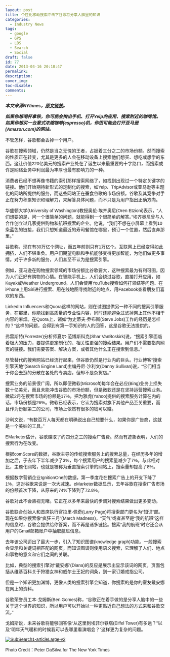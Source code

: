 ```yaml
---
layout: post
title: 个性化移动搜索冲击下谷歌将分享人脑里的知识
categories:
  - Industry News
tags:
  - google
  - GPS
  - LBS
  - Search
  - Social
draft: false
id: 77
date: 2013-04-16 20:10:47
permalink:
description:
cover_img:
toc-disable:
comments:
---
```


_<span style="font-family: 'comic sans ms', sans-serif;">**本文来源NYtimes，[原文链接](http://cn.nytimes.com/article/science-technology/2013/04/12/c12search/)。**</span>_

_<span style="font-family: 'comic sans ms', sans-serif;">**如果你想喝杯拿铁，你可能会掏出手机、打开Yelp的应用、搜索附近的咖啡馆。如果你想买一台意式浓缩咖啡(espresso)机，你很可能会打开亚马逊(Amazon.com)的网站。**</span>_

<span style="font-family: 'comic sans ms', sans-serif;">不管怎样，谷歌都会丢掉一个用户。</span>

<span style="font-family: 'comic sans ms', sans-serif;">谷歌在搜索领域，仍然是当之无愧的王者，占据着三分之二的市场份额。然而搜索的性质正在转变，尤其是更多的人会在移动设备上搜索他们想买、想吃或想学的东西。这让价值220亿美元的搜索产业处在了诞生以来最重要的十字路口，而搜索或许是网络业务中利润最为丰厚也最有影响力的一种。</span>

<span style="font-family: 'comic sans ms', sans-serif;">消费者已经不想再像书籍的索引那样搜索网络了，如找到出现过一个特定关键字的链接。他们开始期待新形式的定制化的搜索，如Yelp、TripAdvisor或亚马逊等主题化的网站所提供的服务，而这些网站正在蚕食谷歌的市场份额。谷歌及其竞争对手正在努力积累知识和理解力，来解答具体问题，而不只是为用户指出正确方向。</span>

<span style="font-family: 'comic sans ms', sans-serif;">华盛顿大学(University of Washington)教授奥伦·埃齐奥尼(Oren Etzioni)表示，“人们想要的是，问一个很简单的问题，就能得到一个很简单的解答。”埃齐奥尼曾与人合作创立过几家提供购物和航班搜索的企业。他说，“我们不想在小屏幕上看到10条蓝色的链接，我们只想知道最近的寿司餐馆在哪里，预订一个位置，然后直奔那里。”</span>

<span style="font-family: 'comic sans ms', sans-serif;">谷歌称，现在有30万亿个网址，而五年前则只有1万亿个。互联网上已经变得如此拥挤，人们不堪重负。用户们期望电脑和手机能够变得更加智能，为他们做更多事情。对于许多新的服务，人们甚至不认为是搜索引擎。</span>

<span style="font-family: 'comic sans ms', sans-serif;">例如，亚马逊在购物搜索领域的市场份额比谷歌要大，这种搜索最为有利可图，因为人们正好有购物的心情。在智能手机上，人们会绕过谷歌，直接打开应用，如Kayak或Weather Underground。人们会使用YouTube搜索如何打领结等问题、在iPhone上用Siri进行搜索、用在线地图寻找附近的地点、用Facebook查看朋友们喜欢的东西。</span>

<span style="font-family: 'comic sans ms', sans-serif;">LinkedIn Influencers和Quora这样的网站，则在试图提供另一种不同的搜索引擎服务，在那里，你能找到高质量的专业性内容，同时还能避免过滤掉网上其他不相干内容的麻烦。在Quora上，诸如“为史蒂夫·乔布斯(Steve Jobs)工作的经历是怎样的？”这样的问题，会得到有第一手知识的人的回答，这是谷歌无法提供的。</span>

<span style="font-family: 'comic sans ms', sans-serif;">弗雷斯特(Forrester)分析师夏尔·范博斯科克(Shar VanBoskirk)说，“搜索引擎面临着极大的压力，要提供更定制化的、相关性更强的搜索结果。用户们不需要指向网页的链接。我们需要答案、解决方案，或者其他什么正在搜索到信息。”</span>

<span style="font-family: 'comic sans ms', sans-serif;">尽管替代的搜索网站已经流行起来，但谷歌仍然是行业内的巨头。行业博客“搜索引擎天地”(Search Engine Land)主编丹尼·沙利文(Danny Sullivan)说，“它们相当于你会去逛的分散在各处的专卖店，但却不是杂货店。”</span>

<span style="font-family: 'comic sans ms', sans-serif;">搜索业务的前景很广阔，所以即便微软(Microsoft)每年会在必应(Bing)业务上损失数十亿美元，而且未能冲击谷歌的市场份额，但是微软还是在坚持运营搜索业务。微软2月在搜索市场的份额是17%，把为雅虎(Yahoo)提供的搜索服务计算在内的话，市场份额是26%。微软已经表示，它认为搜索对旗下其他产品至关重要，而且作为份额第二的公司，市场上依然有很多的钱可以赚。</span>

<span style="font-family: 'comic sans ms', sans-serif;">沙利文说，“有数百万人每天都在明确说出自己想要什么，如果你是广告商，这就是一个美妙的工具。”</span>

<span style="font-family: 'comic sans ms', sans-serif;">EMarketer估计，谷歌赚取了约四分之三的搜索广告费。然而有迹象表明，人们的搜索行为在改变。</span>

<span style="font-family: 'comic sans ms', sans-serif;">根据comScore的数据，谷歌主导的传统搜索服务上的搜索总量，在经历多年的增加之后，于去年下半年减少了3%，每个搜索用户的搜索量减少了7%。与此相对比，主题化网站，也就是被称为垂直搜索引擎的网站上，搜索量却提高了8%。</span>

<span style="font-family: 'comic sans ms', sans-serif;">根据数字营销企业IgnitionOne的数据，第一季度花在搜索广告上的开支下降了1%，这对谷歌来说是一次大减速。eMarketer数据显示，去年谷歌在搜索广告市场的份额首次下降，从原来的74%下降到了72.8%。</span>

<span style="font-family: 'comic sans ms', sans-serif;">谷歌对此不会熟视无睹。它正在以多年来最快的步调对搜索结果做出更多变动。</span>

<span style="font-family: 'comic sans ms', sans-serif;">谷歌联合创始人和首席执行官拉里·佩奇(Larry Page)将搜索部门更名为“知识”部。现在如果你搜索像“疯狂三月”(March Madness)，“天气”或者甚至是“我的航班”这样的信息时，谷歌会提供给你答案，而不再是诸多链接。搜索“我的航班”时它还会从用户的Gmail邮箱账户中抽取航班信息。</span>

<span style="font-family: 'comic sans ms', sans-serif;">去年该公司迈出了最大一步，引入了知识图谱(knowledge graph)功能。一般搜索会显示和关键词相匹配的网页，而知识图谱则使用语义搜索，它理解了人们、地点和事物的意义和它们之间的关联。</span>

<span style="font-family: 'comic sans ms', sans-serif;">比如，典型的搜索引擎对“戴安娜”(Diana)的反应是展示出显示该词的网页，页面包括从维基百科关于狩猎女神和威尔士王妃的词条，到一家订婚戒指公司。</span>

<span style="font-family: 'comic sans ms', sans-serif;">但是一个知识更加渊博，更像人类的搜索引擎会知道，你搜索的是你的室友戴安娜在网上的资料。</span>

<span style="font-family: 'comic sans ms', sans-serif;">谷歌荣誉员工本·戈姆斯(Ben Gomes)称，“谷歌正在着手做的是分享人脑中的一些关于这个世界的知识，所以用户可以开始以一种更贴近自己想法的方式来和谷歌交流。”</span>

<span style="font-family: 'comic sans ms', sans-serif;">戈姆斯说，未来谷歌将能够回答像“从这里到埃菲尔铁塔(Eiffel Tower)有多远？”以及“明年天气暖和的时候我可以去哪里看演唱会？”这样更为复杂的问题。</span>

<span style="font-family: 'comic sans ms', sans-serif;">[![SubSearch1-articleLarge-v2](http://files.leiphone.com/uploads/05-0/-3/05-09-30-32.jpg "SubSearch1-articleLarge-v2")](http://www.leiphone.com/wp-content/uploads/05-0/-3/05-09-30-32.jpg)</span>

<span style="font-family: 'comic sans ms', sans-serif;">Photo Credit：Peter DaSilva for The New York Times</span>
